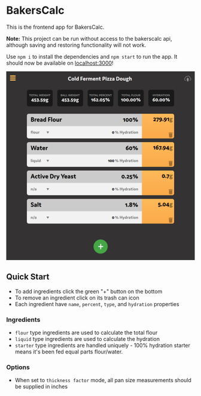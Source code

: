 # BakersCalc

This is the frontend app for BakersCalc.

**Note:** This project can be run without access to the bakerscalc api, although saving and restoring functionality will not work.

Use `npm i` to install the dependencies and `npm start` to run the app. It should now be available on [localhost:3000](http://localhost:3000)!

![app preview with pizza dough recipe](./screenshots/1.png)

## Quick Start

- To add ingredients click the green "+" button on the bottom
- To remove an ingredient click on its trash can icon
- Each ingredient have `name`, `percent`, `type`, and `hydration` properties

### Ingredients

- `flour` type ingredients are used to calculate the total flour
- `liquid` type ingredients are used to calculate the hydration
- `starter` type ingredients are handled uniquely - 100% hydration starter means it's been fed equal parts flour/water.

### Options

- When set to `thickness factor` mode, all pan size measurements should be supplied in inches